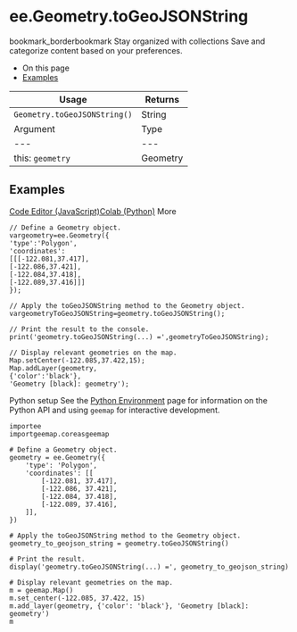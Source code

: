  
#  ee.Geometry.toGeoJSONString
bookmark_borderbookmark Stay organized with collections  Save and categorize content based on your preferences.
  * On this page
  * [Examples](https://developers.google.com/earth-engine/apidocs/ee-geometry-togeojsonstring#examples)


Usage | Returns  
---|---  
`Geometry.toGeoJSONString()` | String  
Argument | Type | Details  
---|---|---  
this: `geometry` | Geometry | The Geometry instance.  
## Examples
[Code Editor (JavaScript)](https://developers.google.com/earth-engine/apidocs/ee-geometry-togeojsonstring#code-editor-javascript-sample)[Colab (Python)](https://developers.google.com/earth-engine/apidocs/ee-geometry-togeojsonstring#colab-python-sample) More
```
// Define a Geometry object.
vargeometry=ee.Geometry({
'type':'Polygon',
'coordinates':
[[[-122.081,37.417],
[-122.086,37.421],
[-122.084,37.418],
[-122.089,37.416]]]
});

// Apply the toGeoJSONString method to the Geometry object.
vargeometryToGeoJSONString=geometry.toGeoJSONString();

// Print the result to the console.
print('geometry.toGeoJSONString(...) =',geometryToGeoJSONString);

// Display relevant geometries on the map.
Map.setCenter(-122.085,37.422,15);
Map.addLayer(geometry,
{'color':'black'},
'Geometry [black]: geometry');
```
Python setup
See the [ Python Environment](https://developers.google.com/earth-engine/guides/python_install) page for information on the Python API and using `geemap` for interactive development.
```
importee
importgeemap.coreasgeemap
```
```
# Define a Geometry object.
geometry = ee.Geometry({
    'type': 'Polygon',
    'coordinates': [[
        [-122.081, 37.417],
        [-122.086, 37.421],
        [-122.084, 37.418],
        [-122.089, 37.416],
    ]],
})

# Apply the toGeoJSONString method to the Geometry object.
geometry_to_geojson_string = geometry.toGeoJSONString()

# Print the result.
display('geometry.toGeoJSONString(...) =', geometry_to_geojson_string)

# Display relevant geometries on the map.
m = geemap.Map()
m.set_center(-122.085, 37.422, 15)
m.add_layer(geometry, {'color': 'black'}, 'Geometry [black]: geometry')
m
```

